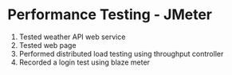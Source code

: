 # Performance Testing - JMeter 
1. Tested weather API web service
2. Tested web page
3. Performed distributed load testing using throughput controller
4. Recorded a login test using blaze meter
